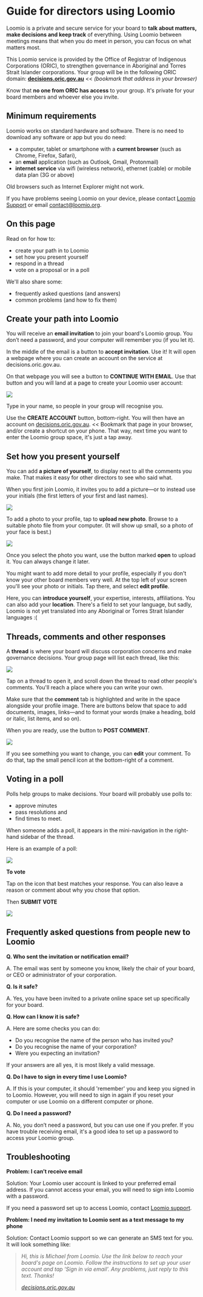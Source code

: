 # Guide for directors using Loomio

Loomio is a private and secure service for your board to **talk about matters, make decisions and keep track** of everything. Using Loomio between meetings means that when you do meet in person, you can focus on what matters most.

This Loomio service is provided by the Office of Registrar of Indigenous Corporations (ORIC), to strengthen governance in Aboriginal and Torres Strait Islander corporations. Your group will be in the following ORIC domain: **[decisions.oric.gov.au](https://decisions.oric.gov.au)** << *(bookmark that address in your browser)*

Know that **no one from ORIC has access** to your group. It's private for your board members and whoever else you invite.

## Minimum requirements

Loomio works on standard hardware and software. There is no need to download any software or app but you do need:

* a computer, tablet or smartphone with a **current browser** (such as Chrome, Firefox, Safari),
* an **email** application (such as Outlook, Gmail, Protonmail)
* **internet service** via wifi (wireless network), ethernet (cable) or mobile data plan (3G or above)

Old browsers such as Internet Explorer might not work.

If you have problems seeing Loomio on your device, please contact [Loomio Support](https://www.loomio.org/contact) or email [contact@loomio.org](mailto:contact@loomio.org).

## On this page

Read on for how to:

* create your path in to Loomio
* set how you present yourself
* respond in a thread
* vote on a proposal or in a poll

We'll also share some:

* frequently asked questions (and answers)
* common problems (and how to fix them)


## Create your path into Loomio

You will receive an **email invitation** to join your board's Loomio group. You don’t need a password, and your computer will remember you (if you let it).

In the middle of the email is a button to **accept invitation**. Use it! It will open a webpage where you can create an account on the service at decisions.oric.gov.au.

On that webpage you will see a button to **CONTINUE WITH EMAIL**. Use that button and you will land at a page to create your Loomio user account:

![](create-account.png#width-80)

Type in your name, so people in your group will recognise you.

Use the **CREATE ACCOUNT** button, bottom-right. You will then have an account on [decisions.oric.gov.au](https://decisions.oric.gov.au). << Bookmark that page in your browser, and/or create a shortcut on your phone. That way, next time you want to enter the Loomio group space, it's just a tap away.

## Set how you present yourself

You can add **a picture of yourself**, to display next to all the comments you make. That makes it easy for other directors to see who said what. 

When you first join Loomio, it invites you to add a picture—or to instead use your initials (the first letters of your first and last names).

![](set-profile-photo1.png#width-80)

To add a photo to your profile, tap to **upload new photo**. Browse to a suitable photo file from your computer. (It will show up small, so a photo of your face is best.)

![](upload-photo.png#width-40)

Once you select the photo you want, use the button marked **open** to upload it. You can always change it later.

You might want to add more detail to your profile, especially if you don't know your other board members very well. At the top left of your screen you'll see your photo or initials. Tap there, and select **edit profile**. 

Here, you can **introduce yourself**, your expertise, interests, affiliations. You can also add your **location**. There's a field to set your language, but sadly, Loomio is not yet translated into any Aboriginal or Torres Strait Islander languages :(

## Threads, comments and other responses
A **thread** is where your board will discuss corporation concerns and make governance decisions. Your group page will list each thread, like this:

![](thread-list-a.png#width-80)

Tap on a thread to open it, and scroll down the thread to read other people's comments. You'll reach a place where you can write your own.

Make sure that the **comment** tab is highlighted and write in the space alongside your profile image. There are buttons below that space to add documents, images, links—and to format your words (make a heading, bold or italic, list items, and so on).

When you are ready, use the button to **POST COMMENT**.

![](comment.png#width-80)

If you see something you want to change, you can **edit** your comment. To do that, tap the small pencil icon at the bottom-right of a comment.

## Voting in a poll
Polls help groups to make decisions. Your board will probably use polls to:
- approve minutes
- pass resolutions and 
- find times to meet.

When someone adds a poll, it appears in the mini-navigation in the right-hand sidebar of the thread.

Here is an example of a poll:

![](invitation-to-vote.png#width-80)

**To vote**

Tap on the icon that best matches your response. You can also leave a reason or comment about why you chose that option.

Then **SUBMIT VOTE**

![](vote-form.png#width-80)


## Frequently asked questions from people new to Loomio

**Q. Who sent the invitation or notification email?**

A. The email was sent by someone you know, likely the chair of your board, or CEO or administrator of your corporation.

**Q. Is it safe?**  

A. Yes, you have been invited to a private online space set up specifically for your board.  

**Q. How can I know it is safe?**

A. Here are some checks you can do:
- Do you recognise the name of the person who has invited you?
- Do you recognise the name of your corporation?
- Were you expecting an invitation?

If your answers are all yes, it is most likely a valid message.

**Q. Do I have to sign in every time I use Loomio?**

A. If this is your computer, it should 'remember' you and keep you signed in to Loomio. However, you will need to sign in again if you reset your computer or use Loomio on a different computer or phone.

**Q. Do I need a password?**

A. No, you don’t need a password, but you can use one if you prefer. If you have trouble receiving email, it's a good idea to set up a password to access your Loomio group.

## Troubleshooting

**Problem: I can’t receive email**

Solution: Your Loomio user account is linked to your preferred email address.  If you cannot access your email, you will need to sign into Loomio with a password.

If you need a password set up to access Loomio, contact [Loomio support](https://decisions.oric.gov.au/contact).

**Problem: I need my invitation to Loomio sent as a text message to my phone**

Solution: Contact Loomio support so we can generate an SMS text for you. It will look something like:

> *Hi, this is Michael from Loomio. Use the link below to reach your board's page on Loomio. Follow the instructions to set up your user account and tap ‘Sign in via email’. Any problems, just reply to this text. Thanks!*
> 
> *[decisions.oric.gov.au](https://decisions.oric.gov.au)*
